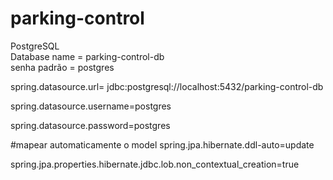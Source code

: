 # parking-control

PostgreSQL <br>
Database name = parking-control-db<br>
senha padrão = postgres<br>

spring.datasource.url= jdbc:postgresql://localhost:5432/parking-control-db

spring.datasource.username=postgres

spring.datasource.password=postgres

#mapear automaticamente o model
spring.jpa.hibernate.ddl-auto=update

spring.jpa.properties.hibernate.jdbc.lob.non_contextual_creation=true
